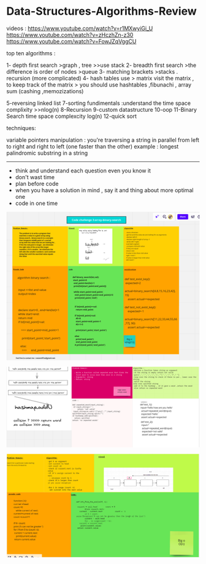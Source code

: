 # Data-Structures-Algorithms-Review
videos : 
https://www.youtube.com/watch?v=r1MXwyiGi_U
https://www.youtube.com/watch?v=zHczhZn-z30
https://www.youtube.com/watch?v=FowJZqVggCU

top ten algorithms :

1- depth first search >graph , tree >>use stack
2- breadth first search >the difference is order of nodes >queue
3- matching brackets >stacks . recursion (more complicated) 
4- hash tables use > matrix visit the matrix , to keep track of the matrix > you should use hashtables ,fibunachi , array sum (cashing ,memozizations)

5-reversing linked list
7-sorting fundimentals :understand the time space complixity >>nlog(n)
8-Recursion 
9-custom datastructure 
10-oop
11-Binary Search time space complexcity log(n)
12-quick sort 



techniques:

variable pointers manipulation : you're traversing a string in parallel from left to right and right to left (one faster than the other) 
example : longest palindromic substring in a string 

------------------------------------------------------------------------------
- think and understand each question even you know it 
- don't wast time
- plan before code 
- when you have a solution in mind , say it and thing about more optimal one
- code in one time 




![](whiteBoard.png)


![](hashtable.png)


![](linkedlist.png)





